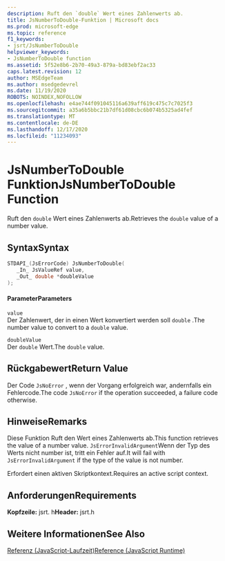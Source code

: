 ```yaml
---
description: Ruft den `double` Wert eines Zahlenwerts ab.
title: JsNumberToDouble-Funktion | Microsoft docs
ms.prod: microsoft-edge
ms.topic: reference
f1_keywords:
- jsrt/JsNumberToDouble
helpviewer_keywords:
- JsNumberToDouble function
ms.assetid: 5f52e8b6-2b70-49a3-879a-bd83ebf2ac33
caps.latest.revision: 12
author: MSEdgeTeam
ms.author: msedgedevrel
ms.date: 11/19/2020
ROBOTS: NOINDEX,NOFOLLOW
ms.openlocfilehash: e4ae744f091045116a639aff619c475c7c7025f3
ms.sourcegitcommit: a35a6b5bbc21b7df61d08cbc6b074b5325ad4fef
ms.translationtype: MT
ms.contentlocale: de-DE
ms.lasthandoff: 12/17/2020
ms.locfileid: "11234093"
---
```

# <span data-ttu-id="f0f1b-103">JsNumberToDouble Funktion</span><span class="sxs-lookup"><span data-stu-id="f0f1b-103">JsNumberToDouble Function</span></span>

<span data-ttu-id="f0f1b-104">Ruft den `double` Wert eines Zahlenwerts ab.</span><span class="sxs-lookup"><span data-stu-id="f0f1b-104">Retrieves the `double` value of a number value.</span></span>  
  
## <span data-ttu-id="f0f1b-105">Syntax</span><span class="sxs-lookup"><span data-stu-id="f0f1b-105">Syntax</span></span>  
  
```cpp  
STDAPI_(JsErrorCode) JsNumberToDouble(  
   _In_ JsValueRef value,  
   _Out_ double *doubleValue  
);  
```  
  
#### <span data-ttu-id="f0f1b-106">Parameter</span><span class="sxs-lookup"><span data-stu-id="f0f1b-106">Parameters</span></span>  
 `value`  
 <span data-ttu-id="f0f1b-107">Der Zahlenwert, der in einen Wert konvertiert werden soll `double` .</span><span class="sxs-lookup"><span data-stu-id="f0f1b-107">The number value to convert to a `double` value.</span></span>  
  
 `doubleValue`  
 <span data-ttu-id="f0f1b-108">Der `double` Wert.</span><span class="sxs-lookup"><span data-stu-id="f0f1b-108">The `double` value.</span></span>  
  
## <span data-ttu-id="f0f1b-109">Rückgabewert</span><span class="sxs-lookup"><span data-stu-id="f0f1b-109">Return Value</span></span>  
 <span data-ttu-id="f0f1b-110">Der Code `JsNoError` , wenn der Vorgang erfolgreich war, andernfalls ein Fehlercode.</span><span class="sxs-lookup"><span data-stu-id="f0f1b-110">The code `JsNoError` if the operation succeeded, a failure code otherwise.</span></span>  
  
## <span data-ttu-id="f0f1b-111">Hinweise</span><span class="sxs-lookup"><span data-stu-id="f0f1b-111">Remarks</span></span>  
 <span data-ttu-id="f0f1b-112">Diese Funktion Ruft den Wert eines Zahlenwerts ab.</span><span class="sxs-lookup"><span data-stu-id="f0f1b-112">This function retrieves the value of a number value.</span></span> <span data-ttu-id="f0f1b-113">`JsErrorInvalidArgument`Wenn der Typ des Werts nicht number ist, tritt ein Fehler auf.</span><span class="sxs-lookup"><span data-stu-id="f0f1b-113">It will fail with `JsErrorInvalidArgument` if the type of the value is not number.</span></span>  
  
 <span data-ttu-id="f0f1b-114">Erfordert einen aktiven Skriptkontext.</span><span class="sxs-lookup"><span data-stu-id="f0f1b-114">Requires an active script context.</span></span>  
  
## <span data-ttu-id="f0f1b-115">Anforderungen</span><span class="sxs-lookup"><span data-stu-id="f0f1b-115">Requirements</span></span>  
 <span data-ttu-id="f0f1b-116">**Kopfzeile:** jsrt. h</span><span class="sxs-lookup"><span data-stu-id="f0f1b-116">**Header:** jsrt.h</span></span>  
  
## <span data-ttu-id="f0f1b-117">Weitere Informationen</span><span class="sxs-lookup"><span data-stu-id="f0f1b-117">See Also</span></span>  
 [<span data-ttu-id="f0f1b-118">Referenz (JavaScript-Laufzeit)</span><span class="sxs-lookup"><span data-stu-id="f0f1b-118">Reference (JavaScript Runtime)</span></span>](../chakra-hosting/reference-javascript-runtime.md)
